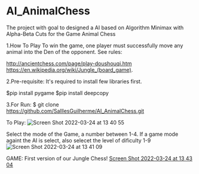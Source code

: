 # AI_AnimalChess
The project with goal to designed a AI based on Algorithm Minimax with Alpha-Beta Cuts for the Game Animal Chess



1.How To Play
To win the game, one player must successfully move any animal into the Den of the opponent. See rules:

http://ancientchess.com/page/play-doushouqi.htm
https://en.wikipedia.org/wiki/Jungle_(board_game).

2.Pre-requisite:
It's required to install few libraries first.

$pip install pygame
$pip install deepcopy

3.For Run:
$ git clone https://github.com/SalllesGuilherme/AI_AnimalChess.git

To Play:
![Screen Shot 2022-03-24 at 13 40 55](https://user-images.githubusercontent.com/26006941/159928981-301e15d3-0d99-4202-b9bd-112f8c3e48d4.png)

Select the mode of the Game, a number between 1-4.
If a game mode againt the AI is select, also selecet the level of dificulty 1-9
![Screen Shot 2022-03-24 at 13 41 09](https://user-images.githubusercontent.com/26006941/159929190-6468dec7-1425-40e9-bab6-c07f48b7d005.png)


GAME:
First version of our Jungle Chess!
[Screen Shot 2022-03-24 at 13 43 04](https://user-images.githubusercontent.com/26006941/159929371-f0d38c10-979a-4e93-8fb9-e33d1a3ce66f.png)
